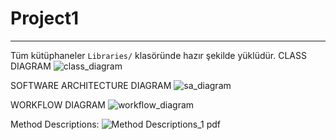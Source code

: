 
# Project1
---

Tüm kütüphaneler `Libraries/` klasöründe hazır şekilde yüklüdür.
CLASS DIAGRAM
![class_diagram](https://github.com/user-attachments/assets/ab297831-23d5-4aeb-899e-c10314c32227)


SOFTWARE ARCHITECTURE DIAGRAM
![sa_diagram](https://github.com/user-attachments/assets/cc6d3099-8603-4ad9-bc90-6aacc1af4ade)

WORKFLOW DIAGRAM 
![workflow_diagram](https://github.com/user-attachments/assets/fc0ac727-3f73-449f-a365-ef031b944796)

Method Descriptions: 
![Method Descriptions_1 pdf](https://github.com/user-attachments/assets/76848dd8-cf69-4f4a-bf37-208709d0776f)

